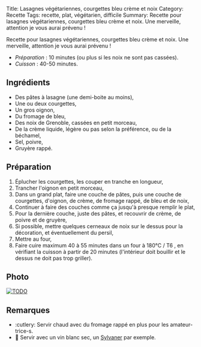 Title: Lasagnes végétariennes, courgettes bleu crème et noix
Category: Recette
Tags: recette, plat, végétarien, difficile
Summary: Recette pour lasagnes végétariennes, courgettes bleu crème et noix. Une merveille, attention je vous aurai prévenu !

Recette pour lasagnes végétariennes, courgettes bleu crème et noix.
Une merveille, attention je vous aurai prévenu !

- *Préparation* : 10 minutes (ou plus si les noix ne sont pas cassées).
- *Cuisson* : 40-50 minutes.

## Ingrédients
- Des pâtes à lasagne (une demi-boite au moins),
- Une ou deux courgettes,
- Un gros oignon,
- Du fromage de bleu,
- Des noix de Grenoble, cassées en petit morceau,
- De la crème liquide, légère ou pas selon la préférence, ou de la béchamel,
- Sel, poivre,
- Gruyère rappé.

## Préparation
1. Éplucher les courgettes, les couper en tranche en longueur,
2. Trancher l'oignon en petit morceau,
3. Dans un grand plat, faire une couche de pâtes, puis une couche de courgettes, d'oignon, de crème, de fromage rappé, de bleu et de noix,
4. Continuer à faire des couches comme ça jusqu'à presque remplir le plat,
5. Pour la dernière couche, juste des pâtes, et recouvrir de crème, de poivre et de gruyère,
6. Si possible, mettre quelques cerneaux de noix sur le dessus pour la décoration, et éventuellement du persil,
7. Mettre au four,
8. Faire cuire maximum 40 à 55 minutes dans un four à 180°C / T6 <i class="fa fa-thermometer-full" aria-hidden="true"></i>, en vérifiant la cuisson à partir de 20 minutes (l'intérieur doit bouillir et le dessus ne doit pas trop griller).

## Photo
[![TODO]({static}images/blank.png)](#)

## Remarques
- :cutlery: Servir chaud avec du fromage rappé en plus pour les amateur-trice-s.
- :wine_glass: Servir avec un vin blanc sec, un [Sylvaner](https://fr.wikipedia.org/wiki/Sylvaner_d'Alsace) par exemple.
